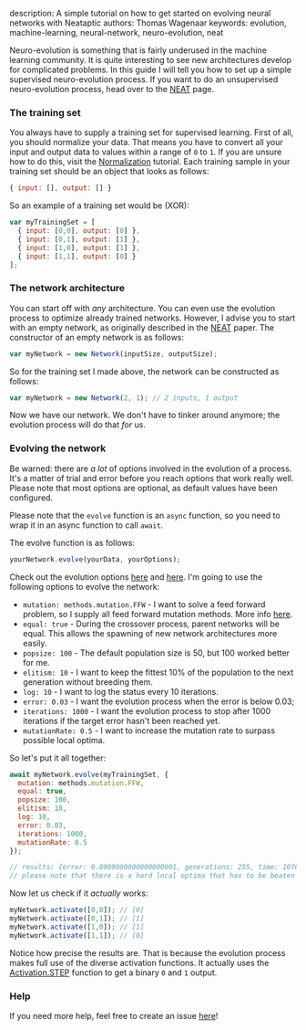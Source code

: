 description: A simple tutorial on how to get started on evolving neural networks with Neataptic
authors: Thomas Wagenaar
keywords: evolution, machine-learning, neural-network, neuro-evolution, neat

Neuro-evolution is something that is fairly underused in the machine learning
community. It is quite interesting to see new architectures develop for
complicated problems. In this guide I will tell you how to set up a simple
supervised neuro-evolution process. If you want to do an unsupervised
neuro-evolution process, head over to the [NEAT](../neat.md) page.

### The training set
You always have to supply a training set for supervised learning. First of all,
you should normalize your data. That means you have to convert all your input and
output data to values within a range of `0` to `1`. If you are unsure how to do
this, visit the [Normalization](normalization.md) tutorial. Each training sample
in your training set should be an object that looks as follows:

```javascript
{ input: [], output: [] }
```

So an example of a training set would be (XOR):

```javascript
var myTrainingSet = [
  { input: [0,0], output: [0] },
  { input: [0,1], output: [1] },
  { input: [1,0], output: [1] },
  { input: [1,1], output: [0] }
];
```

### The network architecture
You can start off with _any_ architecture. You can even use the evolution process
to optimize already trained networks. However, I advise you to start with an empty
network, as originally described in the [NEAT](http://nn.cs.utexas.edu/downloads/papers/stanley.ec02.pdf)
 paper. The constructor of an empty network is as follows:

```javascript
var myNetwork = new Network(inputSize, outputSize);
```

So for the training set I made above, the network can be constructed as follows:

```javascript
var myNetwork = new Network(2, 1); // 2 inputs, 1 output
```

Now we have our network. We don't have to tinker around anymore; the evolution
process will do that _for_ us.

### Evolving the network
Be warned: there are _a lot_ of options involved in the evolution of a process.
It's a matter of trial and error before you reach options that work really well.
Please note that most options are optional, as default values have been configured.

Please note that the `evolve` function is an `async` function, so you need to wrap
it in an async function to call `await`.

The evolve function is as follows:

```javascript
yourNetwork.evolve(yourData, yourOptions);
```

Check out the evolution options [here](../architecture/network.md) and [here](../neat.md). I'm going to use the following options to evolve the network:

* `mutation: methods.mutation.FFW` - I want to solve a feed forward problem, so I supply all feed forward mutation methods. More info [here](../methods/mutation.md).
* `equal: true` - During the crossover process, parent networks will be equal. This allows the spawning of new network architectures more easily.
* `popsize: 100` - The default population size is 50, but 100 worked better for me.
* `elitism: 10` - I want to keep the fittest 10% of the population to the next generation without breeding them.
* `log: 10` - I want to log the status every 10 iterations.
* `error: 0.03` - I want the evolution process when the error is below 0.03;
* `iterations: 1000` - I want the evolution process to stop after 1000 iterations if the target error hasn't been reached yet.
* `mutationRate: 0.5` - I want to increase the mutation rate to surpass possible local optima.

So let's put it all together:

```javascript
await myNetwork.evolve(myTrainingSet, {
  mutation: methods.mutation.FFW,
  equal: true,
  popsize: 100,
  elitism: 10,
  log: 10,
  error: 0.03,
  iterations: 1000,
  mutationRate: 0.5
});

// results: {error: 0.0009000000000000001, generations: 255, time: 1078}
// please note that there is a hard local optima that has to be beaten
```

Now let us check if it _actually_ works:

```javascript
myNetwork.activate([0,0]); // [0]
myNetwork.activate([0,1]); // [1]
myNetwork.activate([1,0]); // [1]
myNetwork.activate([1,1]); // [0]
```

Notice how precise the results are. That is because the evolution process makes
full use of the diverse activation functions. It actually uses the [Activation.STEP](../methods/activation.md)
function to get a binary `0` and `1` output.

### Help
If you need more help, feel free to create an issue [here](https://github.com/wagenaartje/neataptic/issues)!
